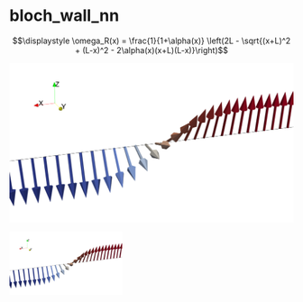 # bloch_wall_nn
$$\displaystyle \omega_R(x) = \frac{1}{1+\alpha(x)} \left(2L - \sqrt{(x+L)^2 + (L-x)^2 - 2\alpha(x)(x+L)(L-x)}\right)$$

![Alt text](pics/bloch_wall.png)

<img src="pics/bloch_wall.png" alt="drawing" width="200"/>
